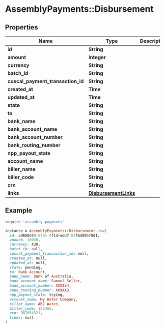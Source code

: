 # AssemblyPayments::Disbursement

## Properties

| Name | Type | Description | Notes |
| ---- | ---- | ----------- | ----- |
| **id** | **String** |  | [optional] |
| **amount** | **Integer** |  | [optional] |
| **currency** | **String** |  | [optional] |
| **batch_id** | **String** |  | [optional] |
| **cuscal_payment_transaction_id** | **String** |  | [optional] |
| **created_at** | **Time** |  | [optional] |
| **updated_at** | **Time** |  | [optional] |
| **state** | **String** |  | [optional] |
| **to** | **String** |  | [optional] |
| **bank_name** | **String** |  | [optional] |
| **bank_account_name** | **String** |  | [optional] |
| **bank_account_number** | **String** |  | [optional] |
| **bank_routing_number** | **String** |  | [optional] |
| **npp_payout_state** | **String** |  | [optional] |
| **account_name** | **String** |  | [optional] |
| **biller_name** | **String** |  | [optional] |
| **biller_code** | **String** |  | [optional] |
| **crn** | **String** |  | [optional] |
| **links** | [**DisbursementLinks**](DisbursementLinks.md) |  | [optional] |

## Example

```ruby
require 'assembly_payments'

instance = AssemblyPayments::Disbursement.new(
  id: ad688d54-6791-4f1d-add7-88fbd89b70d1,
  amount: 10000,
  currency: AUD,
  batch_id: null,
  cuscal_payment_transaction_id: null,
  created_at: null,
  updated_at: null,
  state: pending,
  to: Bank Account,
  bank_name: Bank of Australia,
  bank_account_name: Samuel Seller,
  bank_account_number: XXX234,
  bank_routing_number: XXXXX3,
  npp_payout_state: trying,
  account_name: My Water Company,
  biller_name: ABC Water,
  biller_code: 123456,
  crn: 987654321,
  links: null
)
```


